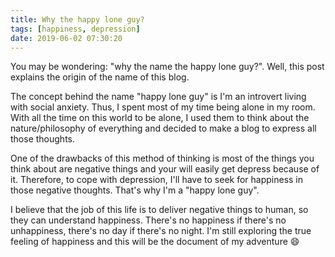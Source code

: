 ```yaml
---
title: Why the happy lone guy?
tags: [happiness, depression]
date: 2019-06-02 07:30:20
---
```


You may be wondering: "why the name the happy lone guy?". Well, this post explains the origin of the name of this blog.

<!-- more -->

The concept behind the name "happy lone guy" is I'm an introvert living with social anxiety. Thus, I spent most of my time being alone in my room. With all the time on this world to be alone, I used them to think about the nature/philosophy of everything and decided to make a blog to express all those thoughts.

One of the drawbacks of this method of thinking is most of the things you think about are negative things and your will easily get depress because of it. Therefore, to cope with depression, I'll have to seek for happiness in those negative thoughts. That's why I'm a "happy lone guy".

I believe that the job of this life is to deliver negative things to human, so they can understand happiness. There's no happiness if there's no unhappiness, there's no day if there's no night. I'm still exploring the true feeling of happiness and this will be the document of my adventure :smile:
